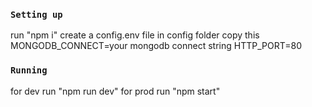 ### `Setting up`
run "npm i"
create a config.env file in config folder
copy this
MONGODB_CONNECT=your mongodb connect string
HTTP_PORT=80
### `Running`
for dev run "npm run dev"
for prod run "npm start"